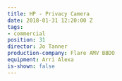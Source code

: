 ```yaml
---
title: HP - Privacy Camera
date: 2018-01-31 12:20:00 Z
tags:
- commercial
position: 31
director: Jo Tanner
production-company: Flare AMV BBDO
equipment: Arri Alexa
is-shown: false
---
```


